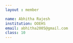 ```yaml
--- 
layout : member 

name: Abhitha Rajesh
institution: OOEHS
email: abhitha2005@gmail.com
class: 10
--- 
```

